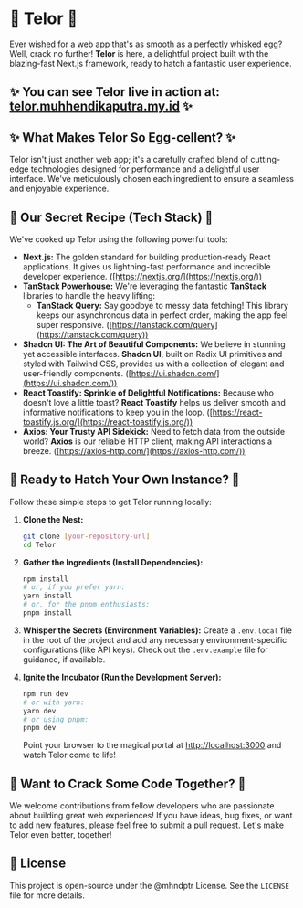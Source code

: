 # 🥚 **Telor** 🥚

Ever wished for a web app that's as smooth as a perfectly whisked egg? Well, crack no further! **Telor** is here, a delightful project built with the blazing-fast Next.js framework, ready to hatch a fantastic user experience.

## **✨ You can see Telor live in action at: [telor.muhhendikaputra.my.id](https://telor.muhhendikaputra.my.id)** ✨

## ✨ What Makes Telor So Egg-cellent? ✨

Telor isn't just another web app; it's a carefully crafted blend of cutting-edge technologies designed for performance and a delightful user interface. We've meticulously chosen each ingredient to ensure a seamless and enjoyable experience.

## 🍳 Our Secret Recipe (Tech Stack) 🍳

We've cooked up Telor using the following powerful tools:

- **Next.js:** The golden standard for building production-ready React applications. It gives us lightning-fast performance and incredible developer experience. ([https://nextjs.org/](https://nextjs.org/))
- **TanStack Powerhouse:** We're leveraging the fantastic **TanStack** libraries to handle the heavy lifting:
  - **TanStack Query:** Say goodbye to messy data fetching! This library keeps our asynchronous data in perfect order, making the app feel super responsive. ([https://tanstack.com/query](https://tanstack.com/query))
- **Shadcn UI: The Art of Beautiful Components:** We believe in stunning yet accessible interfaces. **Shadcn UI**, built on Radix UI primitives and styled with Tailwind CSS, provides us with a collection of elegant and user-friendly components. ([https://ui.shadcn.com/](https://ui.shadcn.com/))
- **React Toastify: Sprinkle of Delightful Notifications:** Because who doesn't love a little toast? **React Toastify** helps us deliver smooth and informative notifications to keep you in the loop. ([https://react-toastify.js.org/](https://react-toastify.js.org/))
- **Axios: Your Trusty API Sidekick:** Need to fetch data from the outside world? **Axios** is our reliable HTTP client, making API interactions a breeze. ([https://axios-http.com/](https://axios-http.com/))

## 🚀 Ready to Hatch Your Own Instance? 🚀

Follow these simple steps to get Telor running locally:

1.  **Clone the Nest:**

    ```bash
    git clone [your-repository-url]
    cd Telor
    ```

2.  **Gather the Ingredients (Install Dependencies):**

    ```bash
    npm install
    # or, if you prefer yarn:
    yarn install
    # or, for the pnpm enthusiasts:
    pnpm install
    ```

3.  **Whisper the Secrets (Environment Variables):**
    Create a `.env.local` file in the root of the project and add any necessary environment-specific configurations (like API keys). Check out the `.env.example` file for guidance, if available.

4.  **Ignite the Incubator (Run the Development Server):**

    ```bash
    npm run dev
    # or with yarn:
    yarn dev
    # or using pnpm:
    pnpm dev
    ```

    Point your browser to the magical portal at [http://localhost:3000](http://localhost:3000) and watch Telor come to life!

## 🤝 Want to Crack Some Code Together? 🤝

We welcome contributions from fellow developers who are passionate about building great web experiences! If you have ideas, bug fixes, or want to add new features, please feel free to submit a pull request. Let's make Telor even better, together!

## 📜 License

This project is open-source under the @mhndptr License. See the `LICENSE` file for more details.
